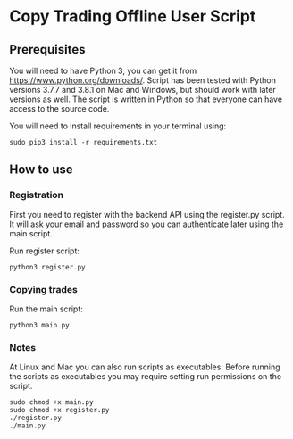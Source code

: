 # Copy Trading Offline User Script

## Prerequisites

You will need to have Python 3, you can get it from https://www.python.org/downloads/. 
Script has been tested with Python versions 3.7.7 and 3.8.1 on Mac and Windows, but should work with later versions as well.
The script is written in Python so that everyone can have access to the source code.

You will need to install requirements in your terminal using:

```
sudo pip3 install -r requirements.txt
```

## How to use

### Registration

First you need to register with the backend API using the register.py script. It will ask your email and password so you can authenticate later using the main script.

Run register script:
```
python3 register.py
```

### Copying trades

Run the main script:
```
python3 main.py
```

### Notes

At Linux and Mac you can also run scripts as executables. 
Before running the scripts as executables you may require setting run permissions on the script.

```
sudo chmod +x main.py
sudo chmod +x register.py
./register.py
./main.py
```
